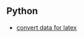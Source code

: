 Python
---

- [convert data for latex](https://github.com/hxwang/Tool-Functions/blob/master/PythonToolFunc/Data-for-Latex.py)
